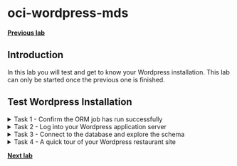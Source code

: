 # oci-wordpress-mds

**[Previous lab](./lab_preparation.md)**
## Introduction
In this lab you will test and get to know your Wordpress installation. This lab can only be started once the previous one is finished.

## Test Wordpress Installation
<details>
<summary>Task 1 - Confirm the ORM job has run successfully</summary>

1. This job typically takes 15-20 minutes so please be patient. When the job completes the RMJ icon in the top left of the ORM page will turn from orange (updating) to green and will state that the job has succeeded (see below). If it turns red then there is an issue. Scroll to the bottom of the log and use its information to diagnose the issue.

    ![OCI orm job complete](./images/OCI-orm_job_complete.png)

2. Obtaining information about the installation
    Information such as the public IP address of the Wordpress application server can be obtained by accessing the links under the Resources menu (which can be found on left hand side of the ORM RMJ page (see above).

    1. Click on the **Outputs** menu item. Here you will see values for: the database's private IP addrees; the Wordpress database user's name; the Wordpress database user's password, and the public IP address of the Wordpress application server. Note that unless you changed the passwords as part of the installation, then all other passwords will have the same value as the Wordpress user's password. This is not best practice in production and has only been done here to keep things simple for the lab.

    2. Click on the **Job resources** menu item. Here you will see in detail all the resources that went into the making of the infrastructure and Wordpress site.

</details>

<details>
<summary>Task 2 - Log into your Wordpress application server</summary>

In order to complete the rest of the lab you will need to log into the application server. This requires you to know the public IP address of the server and user credentials. The user credentials are formed of a username and a private key. To get this information perform the following steps:

1. The user name is **opc**. This user is part of the sudoers group on the application server meaning it can elevate its privileges to that of root by using the sudo command.
2. The public IP address can be obtained by clicking on the **Outputs** menu item of the ORM RMJ page. Navigate to Outputs and make a note of the Wordpress Public IP address.
3. Getting the private key is a little more difficult. The private key can be found by clicking on the **Job resources** menu item and navigating to the tls_private_key.public_private_key_pair row and then selecting the correct attribute, private_key_pem. However, even then the key will be unusable without some editing. Therefore, to make this process easier we have provided a simple tool that will help you select the correct attribute and make the necessary edits. Follow this procedure:

    1. Navigate to **Job resources**
    2. Scroll down to **tls_private_key.public_private_key_pair** row and click on **copy** (note: if your page is displaying the attributes for this resource, then first click on hide otherwise you won't be able to perform the copy)
    ![OCI orm select resources](./images/OCI-orm_select_resources.png)
    3. Open up a browser and enter: http://**public-ip-address**/formatkey.html. The screen shot below for details this. Note that because the URL is using http the browser states that the connection is insecure (i.e. the page was transmitted in the clear). However, the script within the webpage that will convert the key runs entirely within your browser and makes no calls across the internet, etc., Therefore, no information will leave your browser or PC and so the process of converting your key is secure.
    
    ![SCRIPT format key](./images/SCRIPT_format_key.png)
    4. Click in the left hand text area and then paste the copied resources into it. Now click the Format button. This will create a properly formatted pem key and will display it in the right-hand text area. An example is shown below.

    ![SCRIPT format key resource](./images/SCRIPT_format_key_resource.png)
    
    5. Now copy the formatted key. It is critically important to copy all of the key: from the very first hyphen (-) to the last. An easy way to select this block of text is to click in the right hand pane and then press ctrl-a on the keyboard. Once the text is selected, press ctrl-c to copy. Alternatively use your mouse to select all the text and then its right button to copy. The image below shows the text you must select.
    
    ![SCRIPT format key resource](./images/SCRIPT_format_key_selected.png)

    6. You now need to save the copied pem into a file. Open an edited such as Notepad and paste the copied pem into it. Give the file a name (e.g. wp.pem) and save it to your PC. 
        - If you are a **Windows user** then it does not matter too much where you save it, a suggestion would be, c:\users\your-name, e.g. c:\users\stuart\wp.pem. If you use PuTTy as an ssh client you will need to convert the pem key into PuTTy's ppk format - use PuTTyGen to do this. 
        - If you are a **linux user** then you should save the file to your user account's .ssh directory and then change its permission to 644, e.g. if your home account is /home/stuart then save the file to /home/stuart/.ssh/wp.pem then chmod 644 /home/stuart/.ssh/wp.pem.
    
    7. You should now be able to log into your application server, using ssh -i path-to-private-key opc@public-ip. An example is shown below (where the public IP address of the application server is 150.230.122.56). Be aware that the first time you log in you will be requested to confirm the authenticity of the host, to which you must answer **yes**. 
    ![APP first login](./images/APP_first_login.png)
    There will be a number of scripts and files in the opc home directory. These files are leftovers from the build. Please feel free to look at them, but please **do not attempt to run any of them** as they will most likely destroy what has been built.

</details>

<details>
<summary>Task 3 - Connect to the database and explore the schema</summary>

1. To perform this task you will need the following information:
    1. The administrative user of the database. Unless you have changed it this will be by default **admin**
    
    2. The password for the administrative user. Unless you have changed it this will be the same as the password for the wordpress db user which is detailed in the Outputs section of the ORM Job page (see iv below for navigation details of how to get to Outputs).
    
    3. The name of the wordpress schema. Unless you have changed it, this will be **wordpress**. If you have changed the schema name and cannot remember it, then it can be found in the Outputs section of the ORM Job page (see (iv) below for navigation details of how to get to Outputs).
    
    4. The private IP address of the database server. To obtain the private IP address of the database server. In the OCI console this can be found by
        - **Either** going to the ORM job page: 
            - If you are not already on the ORM jobs page navigate to it by clicking on the Hamburger Menu, select **Developer Services** and then under **Resource Manager** click on the **Jobs** link. Once in the Jobs list page click on the **ormjob** link. In the Job page click on **Outputs** and then copy the mds_instance_ip value. 
        - **Or** going to the database instance's page: 
            - Click on the Hamburger Menu and select **Databases** (do not select Oracle Database). Click on **DB Systems** (under MySQL). In the DB Systems list page click on your database's name ("MySQLInstance" unless you changed the name). In the instance's page scroll down and on the right hand side you will see a section called Endpoint and within it will be the private IP address.
    
2. If you have logged out of the application server, then re-login (see step 7 of the previous task)
    
3. Connect to the database using MySQL Shell. Use the following connection string: mysqlsh --uri admin@private-ip-address --sql and then supplying the password at the prompt. For example: 

![database login](./images/WP-db-login.png)
    
4. Once connected, use the wordpress schema (or whatever name you gave the wordpress schema) and look at its structure. Do not make any changes. For example:

![database login](./images/WP-db-schema.png)

5. Quit from the database and then take a tour of your new restaurant (task 4).
    
![database logout](./images/WP-db-logout.png)
    
</details>

<details>
<summary>Task 4 - A quick tour of your Wordpress restaurant site</summary>

1. As a customer you can reach the restaurant site by entering ht<span>tp://</span>public-ip-address. The image below shows the home page:

    ![WP homepage](./images/WP_homepage.png)

2. If you scroll down the page you will see a (very unintersting) post. If you scroll up you can create an order by clicking on the **Order Online** link. Create an order for delivery that contains a few items, and then go to the checkout. Checkout as a guest - see below for a typical entry. Scroll down the screen and set the Payment Method to be Test Payment. Click on the Place Order button.

    ![WP checkout](./images/WP_checkout.png)

3. Once you have placed the order you should see an Order Confirmation screen. This is what the customer sees. As the owner/adminstrator of the site you will have to process the order. To do this you need to log in as the Wordpress administrator. You can achieve this by entering ht<span>tp://</span>public-ip-address/wp-admin and then entering the requested credentials. For example:

    ![WP wp wp admin](./images/WP_wp_admin.png)

4. Once you have logged in you will arrive at the admin dashboard. 

    ![WP wp admin dashboard](./images/WP_admin_dashboard.png)

5. Click on RestroPress and change the order status to Completed for the order you made as a customer.

    ![WP wp admin complete](./images/WP_complete_order.png)

6. If you have time click on Food Items and explore its options.

</details>

**[Next lab](./mds_enable_ha.md)**
